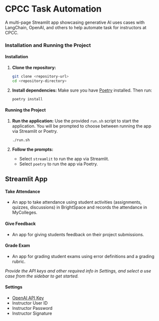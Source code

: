 # CPCC Task Automation
A multi-page Streamlit app showcasing generative AI uses cases with LangChain, OpenAI, and others to help automate task for instructors at CPCC.

### Installation and Running the Project

#### Installation

1. **Clone the repository:**
   ```sh
   git clone <repository-url>
   cd <repository-directory>
   ```

2. **Install dependencies:**
   Make sure you have [Poetry](https://python-poetry.org/docs/#installation) installed. Then run:
   ```sh
   poetry install
   ```

#### Running the Project

1. **Run the application:**
   Use the provided `run.sh` script to start the application. You will be prompted to choose between running the app via Streamlit or Poetry.
   ```sh
   ./run.sh
   ```

2. **Follow the prompts:**
   - Select `streamlit` to run the app via Streamlit.
   - Select `poetry` to run the app via Poetry.


## Streamlit App

#### Take Attendance
* An app to take attendance using student activities (assignments, quizzes, discussions) in BrightSpace and records the attendance in MyColleges.

#### Give Feedback
* An app for giving students feedback on their project submissions.

#### Grade Exam
* An app for grading student exams using error definitions and a grading rubric.

*Provide the API keys and other required info in Settings, and select a use case from the sidebar to get started.*

#### Settings
* [OpenAI API Key](https://platform.openai.com/account/api-keys)  
* Instructor User ID
* Instructor Password
* Instructor Signature